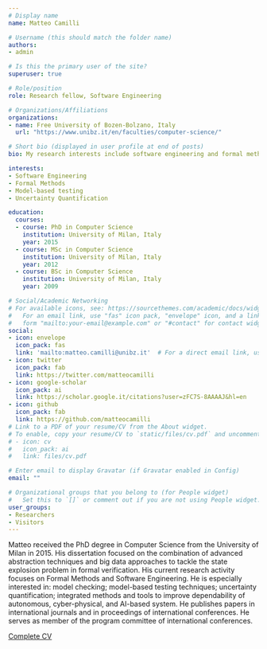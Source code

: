 ```yaml
---
# Display name
name: Matteo Camilli

# Username (this should match the folder name)
authors:
- admin

# Is this the primary user of the site?
superuser: true

# Role/position
role: Research fellow, Software Engineering

# Organizations/Affiliations
organizations:
- name: Free University of Bozen-Bolzano, Italy
  url: "https://www.unibz.it/en/faculties/computer-science/"

# Short bio (displayed in user profile at end of posts)
bio: My research interests include software engineering and formal methods.

interests:
- Software Engineering
- Formal Methods
- Model-based testing
- Uncertainty Quantification

education:
  courses:
  - course: PhD in Computer Science
    institution: University of Milan, Italy
    year: 2015
  - course: MSc in Computer Science
    institution: University of Milan, Italy
    year: 2012
  - course: BSc in Computer Science
    institution: University of Milan, Italy
    year: 2009

# Social/Academic Networking
# For available icons, see: https://sourcethemes.com/academic/docs/widgets/#icons
#   For an email link, use "fas" icon pack, "envelope" icon, and a link in the
#   form "mailto:your-email@example.com" or "#contact" for contact widget.
social:
- icon: envelope
  icon_pack: fas
  link: 'mailto:matteo.camilli@unibz.it'  # For a direct email link, use "mailto:test@example.org".
- icon: twitter
  icon_pack: fab
  link: https://twitter.com/matteocamilli
- icon: google-scholar
  icon_pack: ai
  link: https://scholar.google.it/citations?user=zFC7S-8AAAAJ&hl=en
- icon: github
  icon_pack: fab
  link: https://github.com/matteocamilli
# Link to a PDF of your resume/CV from the About widget.
# To enable, copy your resume/CV to `static/files/cv.pdf` and uncomment the lines below.  
# - icon: cv
#   icon_pack: ai
#   link: files/cv.pdf

# Enter email to display Gravatar (if Gravatar enabled in Config)
email: ""

# Organizational groups that you belong to (for People widget)
#   Set this to `[]` or comment out if you are not using People widget.  
user_groups:
- Researchers
- Visitors
---
```


Matteo received the PhD degree in Computer Science from the University of Milan in 2015. His dissertation focused on the combination of advanced abstraction techniques and big data approaches to tackle the state explosion problem in formal verification. His current research activity focuses on Formal Methods and Software Engineering.
He is especially interested in: model checking; model-based testing techniques; uncertainty quantification; integrated methods and tools to improve dependability of autonomous, cyber-physical, and AI-based system. He publishes papers in international journals and in proceedings of international conferences. He serves as member of the program committee of international conferences.

<div class="btn-links">
<a class="btn btn-outline-primary my-1 mr-1 btn-sm" href="cv.pdf">Complete CV</a>
</div>
